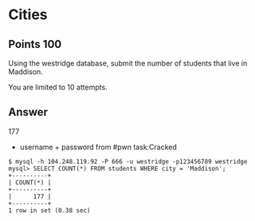 # Cities

## Points 100

Using the westridge database, submit the number of students that live in Maddison.

You are limited to 10 attempts.

## Answer

177

* username + password from #pwn task:Cracked

```
$ mysql -h 104.248.119.92 -P 666 -u westridge -p123456789 westridge
mysql> SELECT COUNT(*) FROM students WHERE city = 'Maddison';
+----------+
| COUNT(*) |
+----------+
|      177 |
+----------+
1 row in set (0.38 sec)
```
